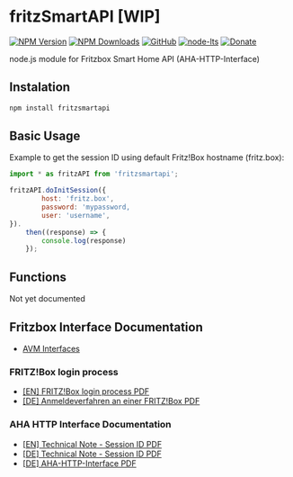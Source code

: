 # fritzSmartAPI [WIP]
[![NPM Version](https://img.shields.io/npm/v/fritzsmartapi.svg)](https://www.npmjs.com/package/fritzsmartapi)
[![NPM Downloads](https://img.shields.io/npm/dt/fritzsmartapi.svg)](https://www.npmjs.com/package/fritzsmartapi)
[![GitHub](https://img.shields.io/github/license/SheepCreativeSoftware/fritzSmartAPI)](https://github.com/SheepCreativeSoftware/fritzSmartAPI)
[![node-lts](https://img.shields.io/node/v-lts/fritzsmartapi)](https://www.npmjs.com/package/fritzsmartapi)
[![Donate](https://img.shields.io/badge/Donate-PayPal-green.svg)](https://www.paypal.com/donate/?hosted_button_id=RG6PSXR828X94)

node.js module for Fritzbox Smart Home API (AHA-HTTP-Interface)

## Instalation
```bash
npm install fritzsmartapi
```

## Basic Usage

Example to get the session ID using default Fritz!Box hostname (fritz.box):
```js
import * as fritzAPI from 'fritzsmartapi';

fritzAPI.doInitSession({
		host: 'fritz.box',
		password: 'mypassword,
		user: 'username',
}).
	then((response) => {
		console.log(response)
	});
```

## Functions
Not yet documented

## Fritzbox Interface Documentation
- [AVM Interfaces](https://avm.de/service/schnittstellen/)
### FRITZ!Box login process
- [[EN] FRITZ!Box login process PDF](https://avm.de/fileadmin/user_upload/Global/Service/Schnittstellen/Recommendations%20for%20user%20guidance%20for%20logging%20into%20a%20FRITZBox_v1.1_EN.pdf) 
- [[DE] Anmeldeverfahren an einer FRITZ!Box PDF](https://avm.de/fileadmin/user_upload/Global/Service/Schnittstellen/Empfehlungen%20zur%20Benutzerfu%CC%88hrung%20bei%20der%20Anmeldung%20an%20einer%20FRITZ%21Box_v1.1.pdf)
### AHA HTTP Interface Documentation
- [[EN] Technical Note - Session ID PDF](https://avm.de/fileadmin/user_upload/Global/Service/Schnittstellen/AVM_Technical_Note_-_Session_ID_deutsch_2021-05-03.pdf)
- [[DE] Technical Note - Session ID PDF](https://avm.de/fileadmin/user_upload/Global/Service/Schnittstellen/AVM_Technical_Note_-_Session_ID_deutsch_2021-05-03.pdf)
- [[DE] AHA-HTTP-Interface PDF](https://avm.de/fileadmin/user_upload/Global/Service/Schnittstellen/AHA-HTTP-Interface.pdf)
